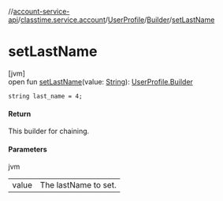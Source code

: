 //[account-service-api](../../../../index.md)/[classtime.service.account](../../index.md)/[UserProfile](../index.md)/[Builder](index.md)/[setLastName](set-last-name.md)

# setLastName

[jvm]\
open fun [setLastName](set-last-name.md)(value: [String](https://docs.oracle.com/javase/8/docs/api/java/lang/String.html)): [UserProfile.Builder](index.md)

`string last_name = 4;`

#### Return

This builder for chaining.

#### Parameters

jvm

| | |
|---|---|
| value | The lastName to set. |
